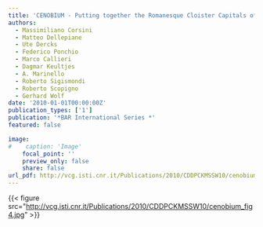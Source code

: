 ```yaml
---
title: 'CENOBIUM - Putting together the Romanesque Cloister Capitals of the Mediterranean Region'
authors:
  - Massimiliano Corsini
  - Matteo Dellepiane
  - Ute Dercks
  - Federico Ponchio
  - Marco Callieri
  - Dagmar Keultjes
  - A. Marinello
  - Roberto Sigismondi
  - Roberto Scopigno
  - Gerhard Wolf
date: '2010-01-01T00:00:00Z'
publication_types: ['1']
publication: '*BAR International Series *'
featured: false

image:
#    caption: 'Image'
    focal_point: ''
    preview_only: false
    share: false
url_pdf: http://vcg.isti.cnr.it/Publications/2010/CDDPCKMSSW10/cenobium_preprint.pdf
---
```

{{< figure src="http://vcg.isti.cnr.it/Publications/2010/CDDPCKMSSW10/cenobium_fig4.jpg" >}}
